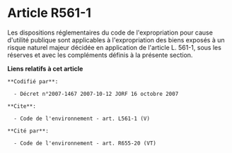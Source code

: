 # Article R561-1

Les dispositions réglementaires du code de l'expropriation pour cause d'utilité publique sont applicables à l'expropriation
des biens exposés à un risque naturel majeur décidée en application de l'article L. 561-1, sous les réserves et avec les
compléments définis à la présente section.

**Liens relatifs à cet article**

	**Codifié par**:

	  - Décret n°2007-1467 2007-10-12 JORF 16 octobre 2007

	**Cite**:

	  - Code de l'environnement - art. L561-1 (V)

	**Cité par**:

	  - Code de l'environnement - art. R655-20 (VT)
